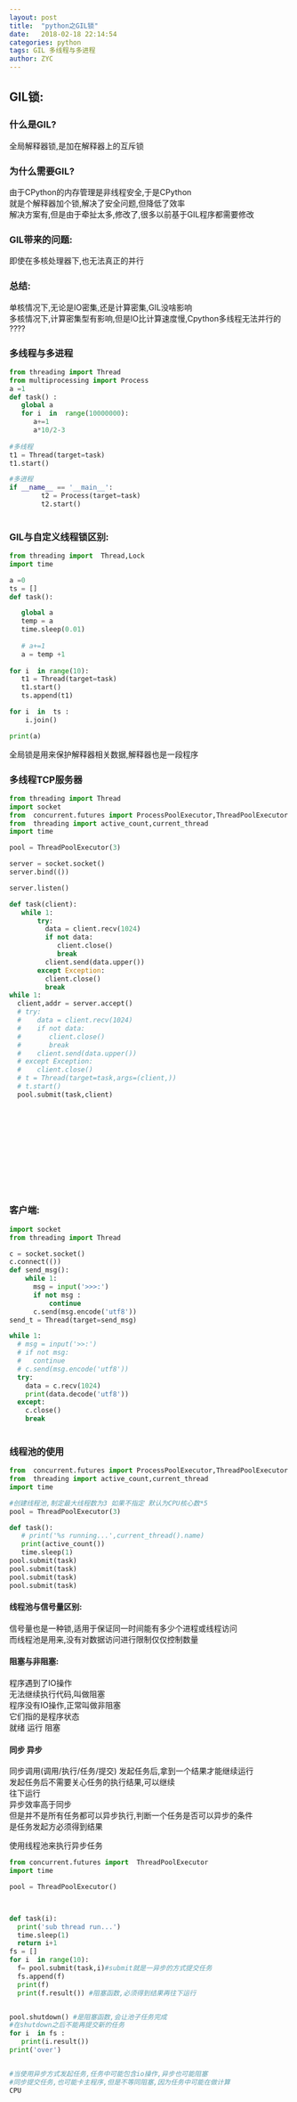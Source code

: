 ```yaml
---
layout: post
title:  "python之GIL锁"
date:   2018-02-18 22:14:54
categories: python
tags: GIL 多线程与多进程
author: ZYC
---
```






## GIL锁:     
### 什么是GIL?     
全局解释器锁,是加在解释器上的互斥锁    
### 为什么需要GIL?     
由于CPython的内存管理是非线程安全,于是CPython   
就是个解释器加个锁,解决了安全问题,但降低了效率    
解决方案有,但是由于牵扯太多,修改了,很多以前基于GIL程序都需要修改    
### GIL带来的问题:       
即使在多核处理器下,也无法真正的并行    
### 总结:  
单核情况下,无论是IO密集,还是计算密集,GIL没啥影响   
多核情况下,计算密集型有影响,但是IO比计算速度慢,Cpython多线程无法并行的
????         
### 多线程与多进程
````python
from threading import Thread
from multiprocessing import Process
a =1 
def task() :
   global a 
   for i  in  range(10000000):
      a+=1
      a*10/2-3
      
#多线程
t1 = Thread(target=task)
t1.start()

#多进程
if __name__ == '__main__':
        t2 = Process(target=task)
        t2.start()
       

````
### GIL与自定义线程锁区别:       
```python
from threading import  Thread,Lock
import time

a =0
ts = []
def task():

   global a
   temp = a
   time.sleep(0.01)
   
   # a+=1
   a = temp +1
   
for i  in range(10):
   t1 = Thread(target=task)
   t1.start()
   ts.append(t1)

for i  in  ts :
    i.join()

print(a)

```
全局锁是用来保护解释器相关数据,解释器也是一段程序   


### 多线程TCP服务器   
```python
from threading import Thread
import socket
from  concurrent.futures import ProcessPoolExecutor,ThreadPoolExecutor
from  threading import active_count,current_thread
import time

pool = ThreadPoolExecutor(3)

server = socket.socket()
server.bind(())

server.listen()

def task(client):
   while 1:
       try:
         data = client.recv(1024)
         if not data:
            client.close()
            break
         client.send(data.upper())
       except Exception:
         client.close()
         break
while 1:
  client,addr = server.accept()
  # try:
  #    data = client.recv(1024)
  #    if not data:
  #       client.close()
  #       break
  #    client.send(data.upper())
  # except Exception:
  #    client.close()
  # t = Thread(target=task,args=(client,))
  # t.start()
  pool.submit(task,client)
 
 
 
 
 
 
 
 
 
 
 
```
### 客户端:
```python
import socket
from threading import Thread

c = socket.socket()
c.connect(())
def send_msg():
    while 1:
      msg = input('>>>:')
      if not msg :
          continue
      c.send(msg.encode('utf8')) 
send_t = Thread(target=send_msg)

while 1:
  # msg = input('>>:')
  # if not msg:
  #   continue
  # c.send(msg.encode('utf8'))
  try:
    data = c.recv(1024)
    print(data.decode('utf8'))
  except:
    c.close()
    break
  
```
### 线程池的使用     
```python
from  concurrent.futures import ProcessPoolExecutor,ThreadPoolExecutor
from  threading import active_count,current_thread
import time

#创建线程池,制定最大线程数为3 如果不指定 默认为CPU核心数*5
pool = ThreadPoolExecutor(3)

def task():
   # print('%s running...',current_thread().name)
   print(active_count())
   time.sleep(1)
pool.submit(task)   
pool.submit(task)
pool.submit(task)
pool.submit(task)

```
#### 线程池与信号量区别:     
信号量也是一种锁,适用于保证同一时间能有多少个进程或线程访问    
而线程池是用来,没有对数据访问进行限制仅仅控制数量


#### 阻塞与非阻塞:      
程序遇到了IO操作     
无法继续执行代码,叫做阻塞     
程序没有IO操作,正常叫做非阻塞     
它们指的是程序状态      
就绪  运行   阻塞     

#### 同步 异步      
同步调用(调用/执行/任务/提交)
发起任务后,拿到一个结果才能继续运行   
发起任务后不需要关心任务的执行结果,可以继续   
往下运行   
异步效率高于同步   
但是并不是所有任务都可以异步执行,判断一个任务是否可以异步的条件   
是任务发起方必须得到结果   

使用线程池来执行异步任务
```python
from concurrent.futures import  ThreadPoolExecutor
import time

pool = ThreadPoolExecutor()



def task(i):
  print('sub thread run...')
  time.sleep(1)
  return i+1
fs = []  
for i  in range(10):
  f= pool.submit(task,i)#submit就是一异步的方式提交任务
  fs.append(f)
  print(f)
  print(f.result()) #阻塞函数,必须得到结果再往下运行


pool.shutdown() #是阻塞函数,会让池子任务完成
#在shutdown之后不能再提交新的任务
for i  in fs :
   print(i.result())
print('over')


#当使用异步方式发起任务,任务中可能包含io操作,异步也可能阻塞
#同步提交任务,也可能卡主程序,但是不等同阻塞,因为任务中可能在做计算
CPU


```
